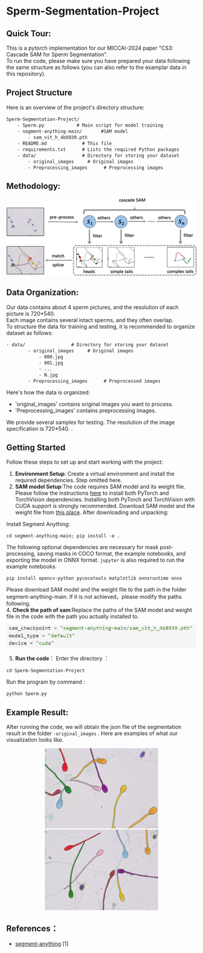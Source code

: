 # Sperm-Segmentation-Project

## Quick Tour:<br>
This is a pytorch implementation for our MICCAI-2024 paper "CS3: Cascade SAM for Sperm Segmentation".<br>
To run the code, please make sure you have prepared your data following the same structure as follows (you can also refer to the examplar data in this repository).<br>

## Project Structure<br>
Here is an overview of the project's directory structure:<br>
```
Sperm-Segmentation-Project/
    - Sperm.py            # Main script for model training
    - segment-anything-main/       #SAM model
        - sam_vit_h_4b8939.pth
    - README.md             # This file
    - requirements.txt      # Lists the required Python packages
    - data/                 # Directory for storing your dataset
        - original_images     # Original images
        - Preprocessing_images      # Preprocessing images

```
## Methodology:<br>

<div align="center">
    <img src="Example Result/method2.png" alt="drawing" width="600"/>
</div>

## Data Organization:<br>
Our data contains about 4 sperm pictures, and the resolution of each picture is 720*540. <br>
Each image contains several intact sperms, and they often overlap.<br>
To structure the data for training and testing, it is recommended to organize dataset as follows:<br>
```
- data/                 # Directory for storing your dataset
        - original_images     # Original images
            - 000.jpg
            - 001.jpg
            - ...
            - N.jpg
        - Preprocessing_images      # Preprocessed images
```
Here's how the data is organized:<br>

- 'original_images' contains original images you want to process.
- 'Preprocessing_images' contains preprocessing images.<br>



We provide several samples for testing.  The resolution of the image specification is 720*540. .<br>


## Getting Started<br>
Follow these steps to set up and start working with the project:<br>

1. **Environment Setup**: Create a virtual environment and install the required dependencies. Step omitted here.<br>
2. **SAM model Setup**:The code requires SAM model and its weight file. Please follow the instructions [here](https://pytorch.org/get-started/locally/) to install both PyTorch and TorchVision dependencies. Installing both PyTorch and TorchVision with CUDA support is strongly recommended. Download SAM model and the weight file from [this place](https://github.com/facebookresearch/segment-anything). After downloading and unpacking:<br>

Install Segment Anything:

```
cd segment-anything-main; pip install -e .
```

  The following optional dependencies are necessary for mask post-processing, saving masks in COCO format, the example notebooks, and exporting the model in ONNX format. `jupyter` is also required to run the example notebooks.

```
pip install opencv-python pycocotools matplotlib onnxruntime onnx
```
Please download SAM model and the weight file to the path in the folder segment-anything-main. If it is not achieved，please modify the paths following.<br>
4. **Check the path of sam**:Replace the paths of the SAM model and weight file in the code with the path you actually installed to.<br>
<div align="center">
    <img src="Example Result/code.png" alt="drawing" width="500"/>
</div>

5. **Run the code**： Enter the directory ：<br>
```
cd Sperm-Segmentation-Project
```
Run the program by command :<br>
```
python Sperm.py
```

## Example Result:<br>
After running the code, we will obtain the json file of the segmentation result in the folder ```-original_images``` . Here are examples of what our visualization looks like.<br>
<div align="center">
    <img src="Example Result/1191.jpg" alt="drawing" width="300"/>
    <img src="Example Result/0850.jpg" alt="drawing" width="300"/>
</div>


## References：<br>
- [segment-anything](https://github.com/facebookresearch/segment-anything) [1]















